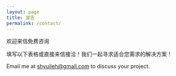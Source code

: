 ```yaml
---
layout: page
title: 留言
permalink: /contact/
---
```


欢迎来信免费咨询

填写以下表格或直接来信接洽！我们一起寻求适合您需求的解决方案！

Email me at shyuileh@gmail.com to discuss your project.

<!-- ### Contact Form

Fill in the form or [email me](mailto:{{site.email}}) to discuss your project.

{% include form.html %}

{% include modal.html %} -->
